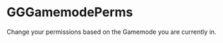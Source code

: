 GGGamemodePerms
===============

Change your permissions based on the Gamemode you are currently in.
